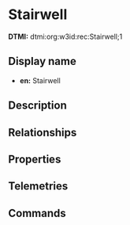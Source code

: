 # Stairwell
**DTMI:** dtmi:org:w3id:rec:Stairwell;1
## Display name
- **en:** Stairwell
## Description
## Relationships
## Properties
## Telemetries
## Commands
